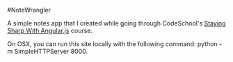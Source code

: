 #NoteWrangler

A simple notes app that I created while going through CodeSchool's [Staying Sharp With Angular.js](https://www.codeschool.com/courses/staying-sharp-with-angular-js) course.

On OSX, you can run this site locally with the following command: python -m SimpleHTTPServer 8000.
